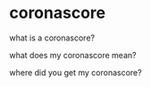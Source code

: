 # coronascore

what is a coronascore? 

what does my coronascore mean?

where did you get my coronascore?

